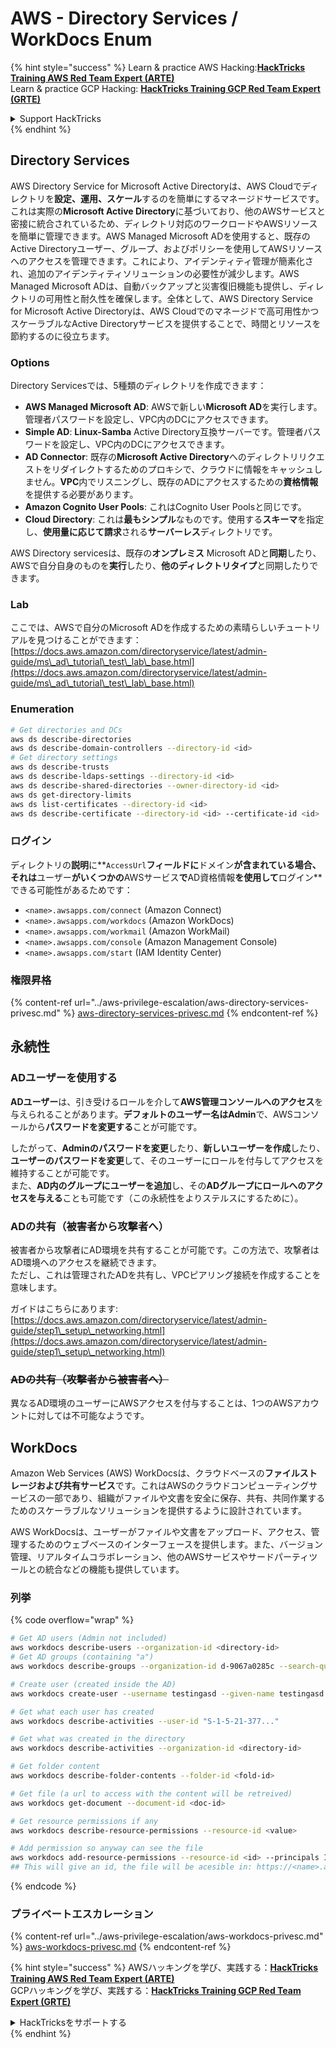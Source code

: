 # AWS - Directory Services / WorkDocs Enum

{% hint style="success" %}
Learn & practice AWS Hacking:<img src="../../../.gitbook/assets/image (1) (1).png" alt="" data-size="line">[**HackTricks Training AWS Red Team Expert (ARTE)**](https://training.hacktricks.xyz/courses/arte)<img src="../../../.gitbook/assets/image (1) (1).png" alt="" data-size="line">\
Learn & practice GCP Hacking: <img src="../../../.gitbook/assets/image (2).png" alt="" data-size="line">[**HackTricks Training GCP Red Team Expert (GRTE)**<img src="../../../.gitbook/assets/image (2).png" alt="" data-size="line">](https://training.hacktricks.xyz/courses/grte)

<details>

<summary>Support HackTricks</summary>

* Check the [**subscription plans**](https://github.com/sponsors/carlospolop)!
* **Join the** 💬 [**Discord group**](https://discord.gg/hRep4RUj7f) or the [**telegram group**](https://t.me/peass) or **follow** us on **Twitter** 🐦 [**@hacktricks\_live**](https://twitter.com/hacktricks\_live)**.**
* **Share hacking tricks by submitting PRs to the** [**HackTricks**](https://github.com/carlospolop/hacktricks) and [**HackTricks Cloud**](https://github.com/carlospolop/hacktricks-cloud) github repos.

</details>
{% endhint %}

## Directory Services

AWS Directory Service for Microsoft Active Directoryは、AWS Cloudでディレクトリを**設定、運用、スケール**するのを簡単にするマネージドサービスです。これは実際の**Microsoft Active Directory**に基づいており、他のAWSサービスと密接に統合されているため、ディレクトリ対応のワークロードやAWSリソースを簡単に管理できます。AWS Managed Microsoft ADを使用すると、既存のActive Directoryユーザー、グループ、およびポリシーを使用してAWSリソースへのアクセスを管理できます。これにより、アイデンティティ管理が簡素化され、追加のアイデンティティソリューションの必要性が減少します。AWS Managed Microsoft ADは、自動バックアップと災害復旧機能も提供し、ディレクトリの可用性と耐久性を確保します。全体として、AWS Directory Service for Microsoft Active Directoryは、AWS Cloudでのマネージドで高可用性かつスケーラブルなActive Directoryサービスを提供することで、時間とリソースを節約するのに役立ちます。

### Options

Directory Servicesでは、5種類のディレクトリを作成できます：

* **AWS Managed Microsoft AD**: AWSで新しい**Microsoft AD**を実行します。管理者パスワードを設定し、VPC内のDCにアクセスできます。
* **Simple AD**: **Linux-Samba** Active Directory互換サーバーです。管理者パスワードを設定し、VPC内のDCにアクセスできます。
* **AD Connector**: 既存の**Microsoft Active Directory**へのディレクトリリクエストをリダイレクトするためのプロキシで、クラウドに情報をキャッシュしません。**VPC**内でリスニングし、既存のADにアクセスするための**資格情報**を提供する必要があります。
* **Amazon Cognito User Pools**: これはCognito User Poolsと同じです。
* **Cloud Directory**: これは**最もシンプル**なものです。使用する**スキーマ**を指定し、**使用量に応じて請求**される**サーバーレス**ディレクトリです。

AWS Directory servicesは、既存の**オンプレミス** Microsoft ADと**同期**したり、AWSで自分自身のものを**実行**したり、**他のディレクトリタイプ**と同期したりできます。

### Lab

ここでは、AWSで自分のMicrosoft ADを作成するための素晴らしいチュートリアルを見つけることができます：[https://docs.aws.amazon.com/directoryservice/latest/admin-guide/ms\_ad\_tutorial\_test\_lab\_base.html](https://docs.aws.amazon.com/directoryservice/latest/admin-guide/ms\_ad\_tutorial\_test\_lab\_base.html)

### Enumeration
```bash
# Get directories and DCs
aws ds describe-directories
aws ds describe-domain-controllers --directory-id <id>
# Get directory settings
aws ds describe-trusts
aws ds describe-ldaps-settings --directory-id <id>
aws ds describe-shared-directories --owner-directory-id <id>
aws ds get-directory-limits
aws ds list-certificates --directory-id <id>
aws ds describe-certificate --directory-id <id> --certificate-id <id>
```
### ログイン

ディレクトリの**説明**に**`AccessUrl`**フィールドに**ドメイン**が含まれている場合、それは**ユーザー**がいくつかの**AWSサービス**で**AD資格情報**を使用して**ログイン**できる可能性があるためです：

* `<name>.awsapps.com/connect` (Amazon Connect)
* `<name>.awsapps.com/workdocs` (Amazon WorkDocs)
* `<name>.awsapps.com/workmail` (Amazon WorkMail)
* `<name>.awsapps.com/console` (Amazon Management Console)
* `<name>.awsapps.com/start` (IAM Identity Center)

### 権限昇格

{% content-ref url="../aws-privilege-escalation/aws-directory-services-privesc.md" %}
[aws-directory-services-privesc.md](../aws-privilege-escalation/aws-directory-services-privesc.md)
{% endcontent-ref %}

## 永続性

### ADユーザーを使用する

**ADユーザー**は、引き受けるロールを介して**AWS管理コンソールへのアクセス**を与えられることがあります。**デフォルトのユーザー名はAdmin**で、AWSコンソールから**パスワードを変更する**ことが可能です。

したがって、**Adminのパスワードを変更**したり、**新しいユーザーを作成**したり、**ユーザーのパスワードを変更**して、そのユーザーにロールを付与してアクセスを維持することが可能です。\
また、**AD内のグループにユーザーを追加**し、その**ADグループにロールへのアクセスを与える**ことも可能です（この永続性をよりステルスにするために）。

### ADの共有（被害者から攻撃者へ）

被害者から攻撃者にAD環境を共有することが可能です。この方法で、攻撃者はAD環境へのアクセスを継続できます。\
ただし、これは管理されたADを共有し、VPCピアリング接続を作成することを意味します。

ガイドはこちらにあります: [https://docs.aws.amazon.com/directoryservice/latest/admin-guide/step1\_setup\_networking.html](https://docs.aws.amazon.com/directoryservice/latest/admin-guide/step1\_setup\_networking.html)

### ~~ADの共有（攻撃者から被害者へ）~~

異なるAD環境のユーザーにAWSアクセスを付与することは、1つのAWSアカウントに対しては不可能なようです。

## WorkDocs

Amazon Web Services (AWS) WorkDocsは、クラウドベースの**ファイルストレージおよび共有サービス**です。これはAWSのクラウドコンピューティングサービスの一部であり、組織がファイルや文書を安全に保存、共有、共同作業するためのスケーラブルなソリューションを提供するように設計されています。

AWS WorkDocsは、ユーザーがファイルや文書をアップロード、アクセス、管理するためのウェブベースのインターフェースを提供します。また、バージョン管理、リアルタイムコラボレーション、他のAWSサービスやサードパーティツールとの統合などの機能も提供しています。

### 列挙

{% code overflow="wrap" %}
```bash
# Get AD users (Admin not included)
aws workdocs describe-users --organization-id <directory-id>
# Get AD groups (containing "a")
aws workdocs describe-groups --organization-id d-9067a0285c --search-query a

# Create user (created inside the AD)
aws workdocs create-user --username testingasd --given-name testingasd --surname testingasd --password <password> --email-address name@directory.domain --organization-id <directory-id>

# Get what each user has created
aws workdocs describe-activities --user-id "S-1-5-21-377..."

# Get what was created in the directory
aws workdocs describe-activities --organization-id <directory-id>

# Get folder content
aws workdocs describe-folder-contents --folder-id <fold-id>

# Get file (a url to access with the content will be retreived)
aws workdocs get-document --document-id <doc-id>

# Get resource permissions if any
aws workdocs describe-resource-permissions --resource-id <value>

# Add permission so anyway can see the file
aws workdocs add-resource-permissions --resource-id <id> --principals Id=anonymous,Type=ANONYMOUS,Role=VIEWER
## This will give an id, the file will be acesible in: https://<name>.awsapps.com/workdocs/index.html#/share/document/<id>
```
{% endcode %}

### プライベートエスカレーション

{% content-ref url="../aws-privilege-escalation/aws-workdocs-privesc.md" %}
[aws-workdocs-privesc.md](../aws-privilege-escalation/aws-workdocs-privesc.md)
{% endcontent-ref %}

{% hint style="success" %}
AWSハッキングを学び、実践する：<img src="../../../.gitbook/assets/image (1) (1).png" alt="" data-size="line">[**HackTricks Training AWS Red Team Expert (ARTE)**](https://training.hacktricks.xyz/courses/arte)<img src="../../../.gitbook/assets/image (1) (1).png" alt="" data-size="line">\
GCPハッキングを学び、実践する：<img src="../../../.gitbook/assets/image (2).png" alt="" data-size="line">[**HackTricks Training GCP Red Team Expert (GRTE)**<img src="../../../.gitbook/assets/image (2).png" alt="" data-size="line">](https://training.hacktricks.xyz/courses/grte)

<details>

<summary>HackTricksをサポートする</summary>

* [**サブスクリプションプラン**](https://github.com/sponsors/carlospolop)を確認してください！
* **💬 [**Discordグループ**](https://discord.gg/hRep4RUj7f)または[**Telegramグループ**](https://t.me/peass)に参加するか、**Twitter** 🐦 [**@hacktricks\_live**](https://twitter.com/hacktricks\_live)**をフォローしてください。**
* **[**HackTricks**](https://github.com/carlospolop/hacktricks)および[**HackTricks Cloud**](https://github.com/carlospolop/hacktricks-cloud)のGitHubリポジトリにPRを提出してハッキングトリックを共有してください。**

</details>
{% endhint %}
